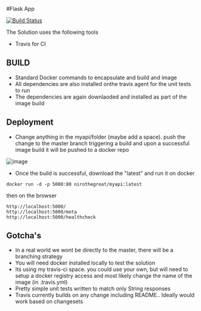 
#Flask App

[![Build Status](https://travis-ci.org/niroliyanage/flask_app.svg?branch=master)](https://travis-ci.org/niroliyanage/flask_app)

The Solution uses the following tools
- Travis for CI

## BUILD

 - Standard Docker commands to encapsulate and build and image
 - All dependencies are also installed onthe travis agent for the unit tests to run
 - The dependencies are again downlaoded and installed as part of the image build 

## Deployment
 - Change anything in the myapi/folder (maybe add a space). push the change to the master branch triggering a build and upon a successful image build it will be pushed to a docker repo

![image](https://user-images.githubusercontent.com/11021363/112158693-84456980-8c3c-11eb-9226-deb9315f96d2.png)


 - Once the build is successful, download the "latest" and run it on docker

 `docker run -d -p 5000:80 nirothegreat/myapi:latest`

 then on the browser
```
http://localhost:5000/
http://localhost:5000/meta
http://localhost:5000/healthcheck
 ```
 
## Gotcha's
 - In a real world we wont be directly to the master, there will be a branching strategy 
 - You will need docker installed locally to test the solution
 - Its using my travis-ci space. you could use your own, but will need to setup a docker registry access and most likely change the name of the image (in .travis.yml)
 - Pretty simple unit tests written to match only String responses
 - Travis currently builds on any  change including README.. Ideally would work based on changesets
 
